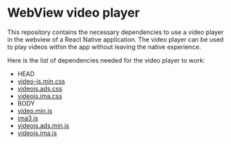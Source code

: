 # WebView video player

This repository contains the necessary dependencies to use a video player in the webview of a React Native application. The video player can be used to play videos within the app without leaving the native experience.

Here is the list of dependencies needed for the video player to work:
- HEAD
- [video-js.min.css](http://googleads.github.io/videojs-ima/node_modules/video.js/dist/video-js.min.css)
- [videojs.ads.css](http://googleads.github.io/videojs-ima/node_modules/videojs-contrib-ads/dist/videojs.ads.css)
- [videojs.ima.css](http://googleads.github.io/videojs-ima/dist/videojs.ima.css)
- BODY
- [video.min.js](http://googleads.github.io/videojs-ima/node_modules/video.js/dist/video.min.js)
- [ima3.js](http://imasdk.googleapis.com/js/sdkloader/ima3.js)
- [videojs.ads.min.js](http://googleads.github.io/videojs-ima/node_modules/videojs-contrib-ads/dist/videojs.ads.min.js)
- [videojs.ima.js](http://googleads.github.io/videojs-ima/dist/videojs.ima.js)
